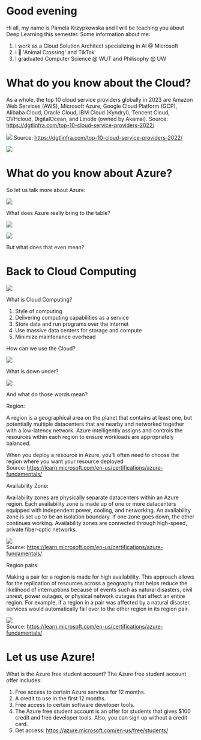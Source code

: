 # Good evening

Hi all, my name is Pamela Krzypkowska and I will be teaching you about Deep Learning this semester. 
Some information about me:
1. I work as a Cloud Solution Architect specializing in AI @ Microsoft
2. I 💌 'Animal Crossing' and TikTok
3. I graduated Computer Science @ WUT and Philisophy @ UW

# What do you know about the Cloud? 

As a whole, the top 10 cloud service providers globally in 2023 are Amazon Web Services (AWS), Microsoft Azure, Google Cloud Platform (GCP), Alibaba Cloud, Oracle Cloud, IBM Cloud (Kyndryl), Tencent Cloud, OVHcloud, DigitalOcean, and Linode (owned by Akamai).
Source: https://dgtlinfra.com/top-10-cloud-service-providers-2022/

![](img/cloud-providers.png) 
Source: https://dgtlinfra.com/top-10-cloud-service-providers-2022/

![](img/migration-triggers.png) 

# What do you know about Azure? 

So let us talk more about Azure:  

![](img/Cloud-ideas.png)

What does Azure really bring to the table?

![](img/azure-map.png) 

![](img/azure-why.png) 

But what does that even mean? 

# Back to Cloud Computing

![](img/cloud-computing-analogy.png)

What is Cloud Computing?

1. Style of computing​
2. Delivering computing capabilities as a service​
3. Store data and run programs over the internet​
4. Use massive data centers for storage and compute​
5. Minimize maintenance overhead

How can we use the Cloud? 

![](img/iaas-paas-saas.png)

What is down under? 

![](img/servers.png)

And what do those words mean? 

Region: 

A region is a geographical area on the planet that contains at least one, but potentially multiple datacenters that are nearby and networked together with a low-latency network. Azure intelligently assigns and controls the resources within each region to ensure workloads are appropriately balanced.

When you deploy a resource in Azure, you'll often need to choose the region where you want your resource deployed  
Source: https://learn.microsoft.com/en-us/certifications/azure-fundamentals/

Availability Zone: 

Availability zones are physically separate datacenters within an Azure region. Each availability zone is made up of one or more datacenters equipped with independent power, cooling, and networking. An availability zone is set up to be an isolation boundary. If one zone goes down, the other continues working. Availability zones are connected through high-speed, private fiber-optic networks.

![](img/az.png)  
Source: https://learn.microsoft.com/en-us/certifications/azure-fundamentals/

Region pairs:  

Making a pair for a region is made for high availability. This approach allows for the replication of resources across a geography that helps reduce the likelihood of interruptions because of events such as natural disasters, civil unrest, power outages, or physical network outages that affect an entire region. For example, if a region in a pair was affected by a natural disaster, services would automatically fail over to the other region in its region pair.

![](img/region-pair.png)  
Source: https://learn.microsoft.com/en-us/certifications/azure-fundamentals/

# Let us use Azure!

What is the Azure free student account?
The Azure free student account offer includes:

1. Free access to certain Azure services for 12 months.
2. A credit to use in the first 12 months.
3. Free access to certain software developer tools.
4. The Azure free student account is an offer for students that gives $100 credit and free developer tools. Also, you can sign up without a credit card.
5. Get access: https://azure.microsoft.com/en-us/free/students/ 














